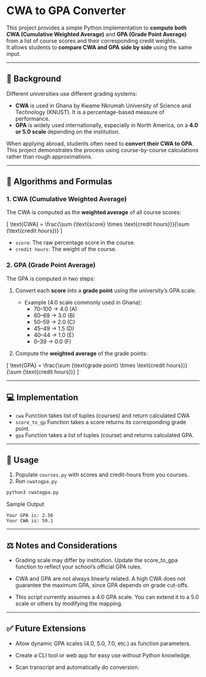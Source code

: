 # CWA to GPA Converter

This project provides a simple Python implementation to **compute both CWA (Cumulative Weighted Average)** and **GPA (Grade Point Average)** from a list of course scores and their corresponding credit weights.  
It allows students to **compare CWA and GPA side by side** using the same input.

---

## 📘 Background

Different universities use different grading systems:  

- **CWA** is used in Ghana by Kwame Nkrumah University of Science and Technology (KNUST). It is a percentage-based measure of performance.  
- **GPA** is widely used internationally, especially in North America, on a **4.0 or 5.0 scale** depending on the institution.  

When applying abroad, students often need to **convert their CWA to GPA**. This project demonstrates the process using course-by-course calculations rather than rough approximations.

---

## 🧮 Algorithms and Formulas

### 1. CWA (Cumulative Weighted Average)

The CWA is computed as the **weighted average** of all course scores:

\[
\text{CWA} = \frac{\sum (\text{score} \times \text{credit hours})}{\sum (\text{credit hours})}
\]

- `score`: The raw percentage score in the course.  
- `credit hours`: The weight of the course.  



### 2. GPA (Grade Point Average)

The GPA is computed in two steps:

1. Convert each **score** into a **grade point** using the university’s GPA scale.  
   - Example (4.0 scale commonly used in Ghana):  
     - 70–100 → 4.0 (A)  
     - 60–69 → 3.0 (B)  
     - 50–59 → 2.0 (C)  
     - 45–49 → 1.5 (D)  
     - 40–44 → 1.0 (E)  
     - 0–39  → 0.0 (F)  

2. Compute the **weighted average** of the grade points:

\[
\text{GPA} = \frac{\sum (\text{grade point} \times \text{credit hours})}{\sum (\text{credit hours})}
\]

---

## 💻 Implementation
- `cwa` Function takes list of tuples (courses) and return calculated CWA
- `score_to_gp` Function takes a score returns its corresponding grade point.
- `gpa` Function takes a list of tuples (course) and returns calculated GPA.

---
## 🚀 Usage
1. Populate `courses.py` with scores and credit-hours from you courses.
2. Run `cwatogpa.py`
```bash
python3 cwatogpa.py
```
Sample Output
```
Your GPA is: 2.56
Your CWA is: 59.1
```

---

## ⚖️ Notes and Considerations
- Grading scale may differ by institution. Update the score_to_gpa function to reflect your school’s official GPA rules.

- CWA and GPA are not always linearly related. A high CWA does not guarantee the maximum GPA, since GPA depends on grade cut-offs.

- This script currently assumes a 4.0 GPA scale. You can extend it to a 5.0 scale or others by modifying the mapping.


---

## ✅ Future Extensions

- Allow dynamic GPA scales (4.0, 5.0, 7.0, etc.) as function parameters.

- Create a CLI tool or web app for easy use without Python knowledge.

- Scan transcript and automatically do conversion. 